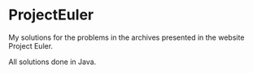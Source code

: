 # ProjectEuler
My solutions for the problems in the archives presented in the website Project Euler.

All solutions done in Java.
